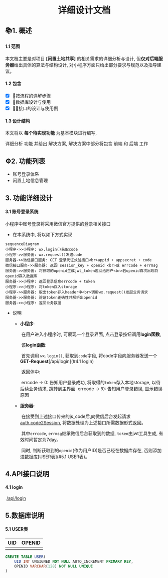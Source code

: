 <h1><center>详细设计文档</center></h1>



## 📚︎1. 概述

#### 1.1 范围

本文档主要是对项目 **[闲置土地共享]** 的相关需求的详细分析与设计, 但**仅对后端服务器**给出具体的算法与结构设计, 对小程序方面只给出部分要求与规范以及指导建议。

#### 1.2 包含

- [x] 🌊按流程的详解步骤
- [x] 🐬数据库设计与使用
- [x] 👨‍🔧接口的设计与使用例

#### 1.3 设计结构

本文将以 **每个待实现功能** 为基本模块进行编写,

 详细分析 功能 并给出 解决方案, 解决方案中部分将包含 前端 和 后端 工作

## ⚙️2. 功能列表

- 账号登录体系
- 闲置土地信息管理

## 3. 功能详细设计

#### 3.1 账号登录系统

小程序中账号登录将采用微信官方提供的登录相关接口

- 在本系统中, 将以如下方式实现

```mermaid
sequenceDiagram
小程序->>小程序: wx.login()获取code
小程序->>服务器: wx.request()发送code
服务器->>微信接口服务: GET 登录凭证效验接口<br>appid + appsecret + code
微信接口服务->>服务器: 返回 session_key + openid <br>或 errcode + errmsg
服务器->>服务器: 将获取的openid生成jwt_token返回给用户<br>若openid首次出现将openid存入数据库
服务器->>小程序: 返回登录信息errcode + token
小程序->>小程序: 将token存入storage
小程序->>服务器: 取出token存入header中<br>调用wx.request()发起业务请求
服务器->>服务器: 验证token正确性并解析出openid
服务器->>小程序: 返回业务数据
```

- 说明

  - **小程序**:

    ​	在用户进入小程序时, 可展现一个登录界面, 点击登录按钮调用**login函数**,

    ​	该**login函数**:

    ​		首先调用 `wx.login()`, 获取到`code`字段, 将code字段向服务器发送一个**GET-Request**[/api/login](#4.1 login)
  
    ​	返回体中:
  
	  ​		errcode -> 0:	告知用户登录成功, 将取得的`token`存入本地storage, 以待后续业务请求, 跳转到主界面
    ​		errcode -> !0:   告知用户登录错误, 显示错误原因
  
  - **服务器**:
  
    ​	在接受到上述接口传来的js_code后,向微信后台发起请求[auth.code2Session](https://developers.weixin.qq.com/miniprogram/dev/api-backend/open-api/login/auth.code2Session.html), 将数据处理为上述接口所需数据形式返回。
  
    ​	其中`errcode`, `errmsg`继承微信后台获取到的数据, `token`由jwt工具生成, 有效时间暂定为7day。
  
    ​	同时, 判断获取到的`openid`(作为用户ID)是否已经在数据库存在, 否则添加进数据库[USER表](#5.1 USER表)。

## 4.API接口说明

#### 4.1 login

​	[/api/login](https://www.eolink.com/share/project/api/detail?groupID=-1&apiID=48000826&shareCode=36iWep&shareToken=$2y$10$UrwSpCNcoPLs9YAUDSpDae4HoEBmekVFlA~2FKmLaQ~2FXF.KJjpHZ56C&shareID=375768)

## 5.数据库说明

#### 5.1 USER表

| UID  | OPENID |
| ---- | ------ |
|      |        |

```sql
CREATE TABLE USER(
	UID INT UNSIGNED NOT NULL AUTO_INCREMENT PRIMARY KEY,
    OPENID VARCHAR(128) NOT NULL UNIQUE
)
```
